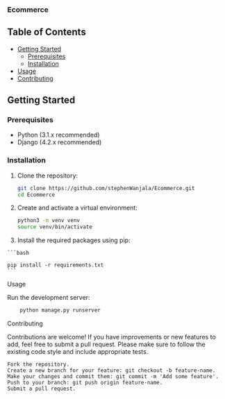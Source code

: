
### Ecommerce

## Table of Contents

- [Getting Started](#getting-started)
  - [Prerequisites](#prerequisites)
  - [Installation](#installation)
- [Usage](#usage)
- [Contributing](#contributing)


## Getting Started

### Prerequisites

- Python (3.1.x recommended)
- Django (4.2.x recommended)

### Installation

1. Clone the repository:

   ```bash
   git clone https://github.com/stephenWanjala/Ecommerce.git
   cd Ecommerce
   ```
2. Create and activate a virtual environment:
    ```bash
    python3 -m venv venv
    source venv/bin/activate
    ```
3.    Install the required packages using pip:

    ```bash

    pip install -r requirements.txt
    ```
       
Usage

Run the development server:
    
```bash
    python manage.py runserver
   ```

Contributing

Contributions are welcome! If you have improvements or new features to add, feel free to submit a pull request. Please make sure to follow the existing code style and include appropriate tests.

    Fork the repository.
    Create a new branch for your feature: git checkout -b feature-name.
    Make your changes and commit them: git commit -m 'Add some feature'.
    Push to your branch: git push origin feature-name.
    Submit a pull request.

